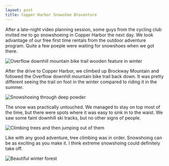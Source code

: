 ```yaml
---
layout: post
title: Copper Harbor Snowshoe Broventure
---
```


After a late-night video planning session, some guys from the cycling club invited me to go snowshoeing in Copper Harbor the next day. We took advantage of our free first time rentals from the outdoor adventure program. Quite a few poeple were waiting for snowshoes when we got there.

![Overflow downhill mountain bike trail wooden feature in winter](http://eoisaacs.github.io/images/2014-02-22/img01.jpg)

After the drive to Copper Harbor, we climbed up Brockway Mountain and followed the Overflow downhill mountain bike trail back down. It was pretty different seeing the trail on foot in the winter compared to riding it in the summer.

![Snowshoeing through deep powder](http://eoisaacs.github.io/images/2014-02-22/img02.jpg)

The snow was practically untouched. We managed to stay on top most of the time, but there were spots where it was easy to sink in to the waist. We saw some faint downhill ski tracks, but no other signs of people.

![Climbing trees and then jumping out of them](http://eoisaacs.github.io/images/2014-02-22/img03.jpg)

Like with any good adventure, tree climbing was in order. Snowshoing can be as exciting as you make it. I think extreme snowshoing could definitely take off.

![Beautiful winter forest](http://eoisaacs.github.io/images/2014-02-22/img04.jpg)



